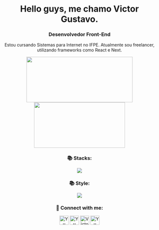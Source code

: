 <div align="center">

<h1>Hello guys, me chamo Victor Gustavo.</h1>
<h3>Desenvolvedor Front-End</h3>
<p>Estou cursando Sistemas para Internet no IFPE. Atualmente sou freelancer, utilizando frameworks como React e Next.</p>

<img width="350" height="150" src="https://github-readme-stats.vercel.app/api?username=victorgustavodev&show_icons=true&hide_border=true&theme=dark" />
<img width="300" height="150"  src="https://github-readme-stats.vercel.app/api/top-langs/?username=victorgustavodev&layout=compact&langs_count=7&theme=dark"/>
<h3 >📚 Stacks: </h3>
<img src="https://skillicons.dev/icons?i=js,typescript,react"/>
<h3 >📚 Style: </h3>
<img src="https://skillicons.dev/icons?i=css,mui,tailwind,sass"/>

<h3 align ="">💬 Connect with me:</h3>
<a href="https://www.linkedin.com/in/victorgs-dev/"><img  src="https://raw.githubusercontent.com/yushi1007/yushi1007/main/images/linkedin.svg" alt="Yu Shi | LinkedIn" width="30px"/></a>
<a href="https://www.instagram.com/victorgs03/"><img  src="https://raw.githubusercontent.com/yushi1007/yushi1007/main/images/instagram.svg" alt="Yu Shi | Instagram" width="30px"/></a>
<a href="https://api.whatsapp.com/send/?phone=5581996512724&text=+Ol%C3%A1%2C+Tudo+bem%3F&type=phone_number&app_absent=0"><img  src="https://www.svgrepo.com/show/176768/whatsapp-social-media.svg" alt="Victor | Whatsapp" width="30px"/></a>
<a href="mailto:victorgustavodev@gmail.com"><img  src="https://www.svgrepo.com/show/349379/gmail-old.svg" alt="Yu Shi | LinkedIn" width="30px"/></a>

</div>
<!--https://skillicons.dev/icons?i=mysql, react
